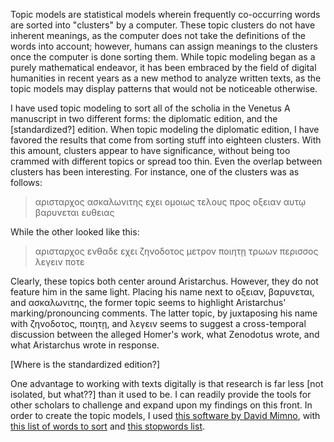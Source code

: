 Topic models are statistical models wherein frequently co-occurring words are sorted into "clusters" by a computer. These topic clusters do not have inherent meanings, as the computer does not take the definitions of the words into account; however, humans can assign meanings to the clusters once the computer is done sorting them. While topic modeling began as a purely mathematical endeavor, it has been embraced by the field of digital humanities in recent years as a new method to analyze written texts, as the topic models may display patterns that would not be noticeable otherwise.

I have used topic modeling to sort all of the scholia in the Venetus A manuscript in two different forms: the diplomatic edition, and the [standardized?] edition. 
When topic modeling the diplomatic edition, I have favored the results that come from sorting stuff into eighteen clusters. With this amount, clusters appear to have significance, without being too crammed with different topics or spread too thin. Even the overlap between clusters has been interesting. For instance, one of the clusters was as follows:

 >αρισταρχος ασκαλωνιτης εχει ομοιως τελους προς οξειαν αυτῳ βαρυνεται ευθειας
 
 While the other looked like this:
 
 >αρισταρχος ενθαδε εχει ζηνοδοτος μετρον ποιητῃ τρωων περισσος λεγειν ποτε
 
Clearly, these topics both center around Aristarchus. However, they do not feature him in the same light. Placing his name next to οξειαν, βαρυνεται, and ασκαλωνιτης, the former topic seems to highlight Aristarchus' marking/pronouncing comments. The latter topic, by juxtaposing his name with ζηνοδοτος, ποιητῃ, and λεγειν seems to suggest a cross-temporal discussion between the alleged Homer's work, what Zenodotus wrote, and what Aristarchus wrote in response.

[Where is the standardized edition?]

One advantage to working with texts digitally is that research is far less [not isolated, but what??] than it used to be. I can readily provide the tools for other scholars to challenge and expand upon my findings on this front. In order to create the topic models, I used [this software by David Mimno](https://mimno.infosci.cornell.edu/jsLDA/jslda.html), with [this list of words to sort](topic-modelling-data/scholia-noacc-for-tm.tsv) and [this stopwords list](topic-modelling-data/scholia-stopwords.txt). 

